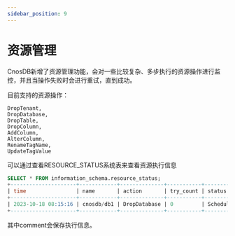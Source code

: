 ```yaml
---
sidebar_position: 9
---
```


# 资源管理

CnosDB新增了资源管理功能，会对一些比较复杂、多步执行的资源操作进行监控，并且当操作失败时会进行重试，直到成功。

目前支持的资源操作：

```
DropTenant,
DropDatabase,
DropTable,
DropColumn,
AddColumn,
AlterColumn,
RenameTagName,
UpdateTagValue
```

可以通过查看RESOURCE_STATUS系统表来查看资源执行信息

```sql
SELECT * FROM information_schema.resource_status;
+---------------------+------------+--------------+-----------+----------+---------+
| time                | name       | action       | try_count | status   | comment |
+---------------------+------------+--------------+-----------+----------+---------+
| 2023-10-18 08:15:16 | cnosdb/db1 | DropDatabase | 0         | Schedule |         |
+---------------------+------------+--------------+-----------+----------+---------+
```

其中comment会保存执行信息。
